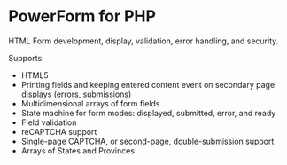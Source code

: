 # PowerForm for PHP

HTML Form development, display, validation, error handling, and security.

Supports:

- HTML5
- Printing fields and keeping entered content event on secondary page displays (errors, submissions)
- Multidimensional arrays of form fields
- State machine for form modes: displayed, submitted, error, and ready
- Field validation
- reCAPTCHA support
- Single-page CAPTCHA, or second-page, double-submission support
- Arrays of States and Provinces
